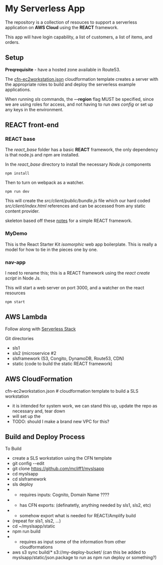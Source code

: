 # My Serverless App


The repository is a collection of resouces to support a serverless application on **AWS Cloud** using the **REACT** framework.

This app will have login capability, a list of customers, a list of items, and orders.

## Setup
**Preqrequisite** - have a hosted zone available in Route53.

The [cfn-ec2workstation.json](cfn-ec2workstation.json) cloudformation template creates a server with the appropriate roles to build and deploy the serverless example applications.

When running *sls* commands, the **--region** flag MUST be specified, since we are using roles for access, and not having to run *aws config* or set up any keys in the environment.


## REACT front-end

### REACT base
The *react_base* folder has a basic **REACT** framework, the only dependency is that node.js and npm are installed.

In the *react_base* directory to install the necessary *Node.js* components

`npm install`

Then to turn on webpack as a watcher.

`npm run dev`

This will create the *src/client/public/bundle.js* file which our hard coded *src/client/index.html* references and can be accessed from any static content provider.

skeleton based off these [notes](http://blog.tamizhvendan.in/blog/2015/11/23/a-beginner-guide-to-setup-react-dot-js-environment-using-babel-6-and-webpack/) for a simple REACT framework.

### MyDemo

This is the React Starter Kit *isomorphic* web app boilerplate.  This is really a model for how to tie in the pieces one by one.


### nav-app

I need to rename this;  this is a REACT framework using the *react create script* in Node Js.

This will start a web server on port 3000, and a watcher on the react resources

`npm start`







## AWS Lambda

Follow along with [Serverless Stack](https://serverless-stack.com/)

Git directories
- sls1
- sls2 (microservice #2
- slsframework  (S3, Congito, DynamoDB, Route53, CDN)
- static  (code to build the static REACT framework)


## AWS CloudFormation

cfn-ec2workstation.json    #  cloudformation template to build a SLS workstation
  - it is intended for system work, we can stand this up,  update the repo as necessary and, tear down
  - will set up the
  - TODO:  should I make a brand new VPC for this?


## Build and Deploy Process

To Build
- create a SLS workstation using the CFN template
- git config --edit
- git clone https://github.com/mcliff1/myslsapp
- cd myslsapp
- cd slsframework
- sls deploy
- - requires inputs: Cognito, Domain Name ????
- - has CFN exports:  (definatetly, anything needed by sls1, sls2, etc)
- - somehow export what is needed for REACT/Amplify build
- (repeat for sls1, sls2, ...)
- cd ~/myslsapp/static
- npm run build
- - requires as input some of the information from other cloudformations
- aws s3 sync build/* s3://my-deploy-bucket/   (can this be added to myslsapp/static/json.package to run as npm run deploy or something?)
